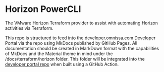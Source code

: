 # Horizon PowerCLI

The VMware Horizon Terraform provider to assist with automating Horizon activities via Terraform.

This repo is structured to feed into the developer.omnissa.com Developer Portal via the [](https://github.com/euc-dev/developer.omnissa.github.io) repo using MkDocs published by GitHub Pages. All documentation should be created in MarkDown format with the capabilities of MkDocs and the Material theme in mind under the /docs/terraform/horizon folder. This folder will be integrated into the [developer portal repo](https://github.com/euc-dev/developer.omnissa.github.io) when built using a GitHub Action.
